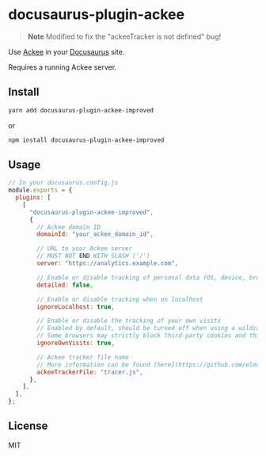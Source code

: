 # docusaurus-plugin-ackee

> **Note**
> Modified to fix the "ackeeTracker is not defined" bug!

Use [Ackee](https://github.com/electerious/Ackee) in your [Docusaurus](https://github.com/facebook/docusaurus) site.

Requires a running Ackee server.

## Install

```zsh
yarn add docusaurus-plugin-ackee-improved
```

or

```zsh
npm install docusaurus-plugin-ackee-improved
```

## Usage

```javascript
// In your docusaurus.config.js
module.exports = {
  plugins: [
    [
      "docusaurus-plugin-ackee-improved",
      {
        // Ackee domain ID
        domainId: "your_ackee_domain_id",

        // URL to your Ackee server
        // MUST NOT END WITH SLASH ('/')
        server: "https://analytics.example.com",

        // Enable or disable tracking of personal data (OS, device, browser, screen size, user language)
        detailed: false,

        // Enable or disable tracking when on localhost
        ignoreLocalhost: true,

        // Enable or disable the tracking of your own visits
        // Enabled by default, should be turned off when using a wildcard Access-Control-Allow-Origin header
        // Some browsers may strictly block third-party cookies and this option will have no impact in this situation
        ignoreOwnVisits: true,

        // Ackee tracker file name
        // More information can be found [here](https://github.com/electerious/Ackee/blob/master/docs/Options.md#tracker)
        ackeeTrackerFile: "tracer.js",
      },
    ],
  ],
};
```

## License

MIT
